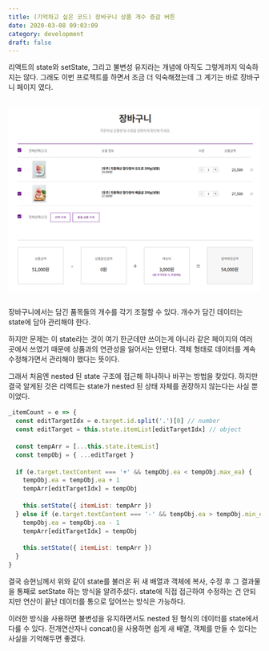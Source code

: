 ```yaml
---
title: (기억하고 싶은 코드) 장바구니 상품 개수 증감 버튼
date: 2020-03-08 09:03:09
category: development
draft: false
---
```


리액트의 state와 setState, 그리고 불변성 유지라는 개념에 아직도 그렇게까지 익숙하지는 않다. 그래도 이번 프로젝트를 하면서 조금 더 익숙해졌는데 그 계기는 바로 장바구니 페이지 였다.

<br>

<div style="display: flex; justify-content: center;">
    <img src="./images/030802.png" width="100%">
</div>

<br>

장바구니에서는 담긴 품목들의 개수를 각기 조절할 수 있다. 개수가 담긴 데이터는 state에 담아 관리해야 한다.

하지만 문제는 이 state라는 것이 여기 한군데만 쓰이는게 아니라 같은 페이지의 여러 곳에서 쓰였기 때문에 상품과의 연관성을 잃어서는 안됐다. 객체 형태로 데이터를 계속 수정해가면서 관리해야 했다는 뜻이다.

그래서 처음엔 nested 된 state 구조에 접근해 하나하나 바꾸는 방법을 찾았다. 하지만 결국 알게된 것은 리액트는 state가 nested 된 상태 자체를 권장하지 않는다는 사실 뿐이었다.

```jsx
_itemCount = e => {
  const editTargetIdx = e.target.id.split('.')[0] // number
  const editTarget = this.state.itemList[editTargetIdx] // object

  const tempArr = [...this.state.itemList]
  const tempObj = { ...editTarget }

  if (e.target.textContent === '+' && tempObj.ea < tempObj.max_ea) {
    tempObj.ea = tempObj.ea + 1
    tempArr[editTargetIdx] = tempObj

    this.setState({ itemList: tempArr })
  } else if (e.target.textContent === '-' && tempObj.ea > tempObj.min_ea) {
    tempObj.ea = tempObj.ea - 1
    tempArr[editTargetIdx] = tempObj

    this.setState({ itemList: tempArr })
  }
}
```

결국 승현님께서 위와 같이 state를 불러온 뒤 새 배열과 객체에 복사, 수정 후 그 결과물을 통째로 setState 하는 방식을 알려주셨다. state에 직접 접근하여 수정하는 건 안되지만 연산이 끝난 데이터를 통으로 덮어쓰는 방식은 가능하다.

이러한 방식을 사용하면 불변성을 유지하면서도 nested 된 형식의 데이터를 state에서 다룰 수 있다. 전개연산자나 concat()을 사용하면 쉽게 새 배열, 객체를 만들 수 있다는 사실을 기억해두면 좋겠다.

